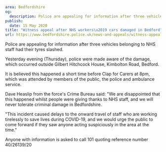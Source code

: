 ```yaml
area: Bedfordshire
og:
  description: Police are appealing for information after three vehicles belonging to NHS staff had their tyres slashed.
publish:
  date: 15 May 2020
title: "Witness appeal after NHS workers\u2019 cars damaged in Bedford"
url: https://www.bedfordshire.police.uk/news-and-appeals/witness-appeal-car-damage-may20
```

Police are appealing for information after three vehicles belonging to NHS staff had their tyres slashed.

Yesterday evening (Thursday), police were made aware of the damage, which occurred outside Gilbert Hitchcock House, Kimbolton Road, Bedford.

It is believed this happened a short time before Clap for Carers at 8pm, which was attended by members of the public, the police and ambulance service.

Dave Heaslip from the force's Crime Bureau said: "We are disappointed that this happened whilst people were giving thanks to NHS staff, and we will never tolerate criminal damage in Bedfordshire.

"This incident caused delays to the onward travel of staff who are working tirelessly to save lives during COVID-19, and we would urge the public to come forward if they saw anyone acting suspiciously in the area at the time."

Anyone with information is asked to call 101 quoting reference number 40/26139/20
